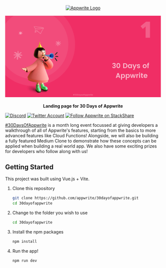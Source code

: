 <br />
<p align="center">
    <a href="https://appwrite.io" target="_blank"><img width="260" height="39" src="https://appwrite.io/images/github-logo.png" alt="Appwrite Logo"></a>
    <br />
    <br />
    <img src="public/banner.png"/>
    <br />
    <br />
    <b>Landing page for 30 Days of Appwrite</b>
</p>

[![Discord](https://img.shields.io/discord/564160730845151244?label=discord&style=flat-square)](https://appwrite.io/discord)
[![Twitter Account](https://img.shields.io/twitter/follow/appwrite?color=00acee&label=twitter&style=flat-square)](https://twitter.com/appwrite)
[![Follow Appwrite on StackShare](https://img.shields.io/badge/follow%20on-stackshare-blue?style=flat-square)](https://stackshare.io/appwrite)

[#30DaysOfAppwrite](https://30days.appwrite.io/) is a month long event focussed at giving developers a walkthrough of all of Appwrite's features, starting from the basics to more advanced features like Cloud Functions! Alongside, we will also be building a fully featured Medium Clone to demonstrate how these concepts can be applied when building a real world app. We also have some exciting prizes for developers who follow along with us!

## Getting Started
This project was built using Vue.js + Vite. 

1. Clone this repository
   ```bash
   git clone https://github.com/appwrite/30dayofappwrite.git
   cd 30dayofappwrite
   ```

1. Change to the folder you wish to use
   ```bash
   cd 30dayofappwrite
   ```

1. Install the npm packages
   ```bash
   npm install
   ```

1. Run the app!

   ```bash
   npm run dev
   ```

